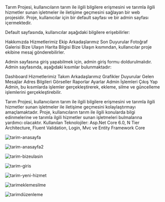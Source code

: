 Tarım Projesi, kullanıcıların tarım ile ilgili bilgilere erişmesini ve tarımla ilgili hizmetler sunan işletmeler ile iletişime geçmesini sağlayan bir web projesidir. Proje, kullanıcılar için bir default sayfası ve bir admin sayfası içermektedir.

Default sayfasında, kullanıcılar aşağıdaki bilgilere erişebilirler:

Hakkımızda
Hizmetlerimiz
Ekip Arkadaşlarımız
Son Duyurular
Fotoğraf Galerisi
Bize Ulaşın
Harita Bilgisi
Bize Ulaşın kısmından, kullanıcılar proje ekibine mesaj gönderebilirler.

Admin sayfasına giriş yapabilmek için, admin giriş formu doldurulmalıdır. Admin sayfasında, aşağıdaki kısımlar bulunmaktadır:

Dashboard
Hizmetlerimiz
Takım Arkadaşlarımız
Grafikler
Duyurular
Gelen Mesajlar
Adres Bilgileri
Görseller
Raporlar
Ayarlar
Admin İşlemleri
Çıkış Yap
Admin, bu kısımlarda işlemler gerçekleştirerek, ekleme, silme ve güncelleme işlemlerini gerçekleştirebilir.

Tarım Projesi, kullanıcıların tarım ile ilgili bilgilere erişmesini ve tarımla ilgili hizmetler sunan işletmeler ile iletişime geçmesini kolaylaştırmayı amaçlamaktadır. Proje, kullanıcıların tarım ile ilgili konularda bilgi edinmelerine ve tarımla ilgili hizmetler sunan işletmeleri bulmalarına yardımcı olacaktır.
Kullanılan Teknolojiler: Asp.Net Core 6.0, N Tier Architecture, Fluent Validation, Login, Mvc ve Entity Framework Core

![tarim-anasayfa](https://github.com/DemiraslanSumeyra/AgriculturePresentation/assets/46317838/69fe18f1-1eb4-4581-be2e-58e540f54b8e)

![tarim-anasayfa2](https://github.com/DemiraslanSumeyra/AgriculturePresentation/assets/46317838/3442b944-8c6e-48ac-80a1-1e7bb381f366)

![tarim-bizeulasin](https://github.com/DemiraslanSumeyra/AgriculturePresentation/assets/46317838/bda613a0-7d42-4354-a2f8-17d83d417720)

![tarim-giris](https://github.com/DemiraslanSumeyra/AgriculturePresentation/assets/46317838/b8197e9a-ef58-4d05-9e97-6ac363ad59b3)

![tarim-yeni-hizmet](https://github.com/DemiraslanSumeyra/AgriculturePresentation/assets/46317838/4c4b2424-ceba-4e22-add7-3b009f675534)

![tarimeklemesilme](https://github.com/DemiraslanSumeyra/AgriculturePresentation/assets/46317838/83fb845c-3644-4042-bcac-d6874e0358e6)

![tarimdüzenleme](https://github.com/DemiraslanSumeyra/AgriculturePresentation/assets/46317838/03acc918-f917-4957-9452-eb458bede5fa)


